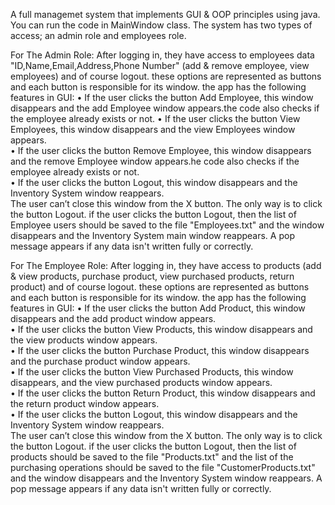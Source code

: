 A full managemet system that implements GUI & OOP principles using java.
You can run the code in MainWindow class.
The system has two types of access; an admin role and employees role.

For The Admin Role:
After logging in, they have access to employees data "ID,Name,Email,Address,Phone Number" (add & remove employee, view employees) and of course logout.
these options are represented as buttons and each button is responsible for its window. the app has the following features in GUI:
• If the user clicks the button Add Employee, this window disappears and the add Employee window appears.the code also checks if the employee already exists or not.
• If the user clicks the button View Employees, this window disappears and the view Employees window appears.  
• If the user clicks the button Remove Employee, this window disappears and the remove Employee window appears.he code also checks if the employee already exists or not.  
• If the user clicks the button Logout, this window disappears and the Inventory System window reappears.  
The user can’t close this window from the X button. The only way is to click the button Logout. if the user clicks the button Logout, then the list of Employee users should be saved to the file "Employees.txt" and the window disappears and the Inventory System main window reappears.
A pop message appears if any data isn't written fully or correctly.

For The Employee Role:
After logging in, they have access to products (add & view products, purchase product, view purchased products, return product) and of course logout.
these options are represented as buttons and each button is responsible for its window. the app has the following features in GUI:
• If the user clicks the button Add Product, this window disappears and the add product window appears.  
• If the user clicks the button View Products, this window disappears and the view products window appears.  
• If the user clicks the button Purchase Product, this window disappears and the purchase product window appears.  
• If the user clicks the button View Purchased Products, this window disappears, and the view purchased products window appears.  
• If the user clicks the button Return Product, this window disappears and the return product window appears.  
• If the user clicks the button Logout, this window disappears and the Inventory System window reappears.  
The user can’t close this window from the X button. The only way is to click the button Logout. if the user clicks the button Logout, then the list of products should be saved to the file "Products.txt" and the list of the purchasing operations should be saved to the file "CustomerProducts.txt" and the window disappears and the Inventory System window reappears.
A pop message appears if any data isn't written fully or correctly.
